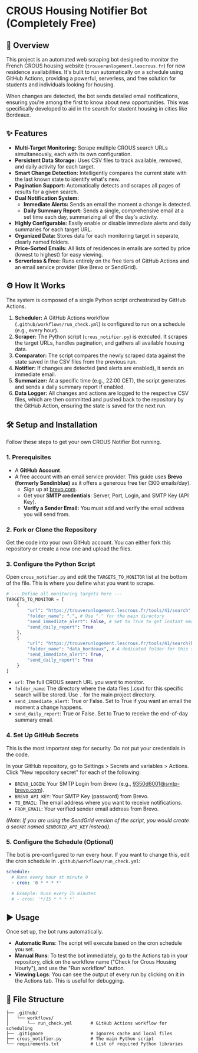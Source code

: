 # CROUS Housing Notifier Bot (Completely Free)

## 🚀 Overview

This project is an automated web scraping bot designed to monitor the French CROUS housing website (`trouverunlogement.lescrous.fr`) for new residence availabilities. It's built to run automatically on a schedule using GitHub Actions, providing a powerful, serverless, and free solution for students and individuals looking for housing.

When changes are detected, the bot sends detailed email notifications, ensuring you're among the first to know about new opportunities. This was specifically developed to aid in the search for student housing in cities like Bordeaux.

## ✨ Features

- **Multi-Target Monitoring:** Scrape multiple CROUS search URLs simultaneously, each with its own configuration.
- **Persistent Data Storage:** Uses CSV files to track available, removed, and daily activity for each target.
- **Smart Change Detection:** Intelligently compares the current state with the last known state to identify what's new.
- **Pagination Support:** Automatically detects and scrapes all pages of results for a given search.
- **Dual Notification System:**
    - **Immediate Alerts:** Sends an email the moment a change is detected.
    - **Daily Summary Report:** Sends a single, comprehensive email at a set time each day, summarizing all of the day's activity.
- **Highly Configurable:** Easily enable or disable immediate alerts and daily summaries for each target URL.
- **Organized Data:** Stores data for each monitoring target in separate, clearly named folders.
- **Price-Sorted Emails:** All lists of residences in emails are sorted by price (lowest to highest) for easy viewing.
- **Serverless & Free:** Runs entirely on the free tiers of GitHub Actions and an email service provider (like Brevo or SendGrid).

## ⚙️ How It Works

The system is composed of a single Python script orchestrated by GitHub Actions.

1.  **Scheduler:** A GitHub Actions workflow (`.github/workflows/run_check.yml`) is configured to run on a schedule (e.g., every hour).
2.  **Scraper:** The Python script (`crous_notifier.py`) is executed. It scrapes the target URLs, handles pagination, and gathers all available housing data.
3.  **Comparator:** The script compares the newly scraped data against the state saved in the CSV files from the previous run.
4.  **Notifier:** If changes are detected (and alerts are enabled), it sends an immediate email.
5.  **Summarizer:** At a specific time (e.g., 22:00 CET), the script generates and sends a daily summary report if enabled.
6.  **Data Logger:** All changes and actions are logged to the respective CSV files, which are then committed and pushed back to the repository by the GitHub Action, ensuring the state is saved for the next run.

## 🛠️ Setup and Installation

Follow these steps to get your own CROUS Notifier Bot running.

### 1. Prerequisites

- A **GitHub Account**.
- A free account with an email service provider. This guide uses **Brevo (formerly Sendinblue)** as it offers a generous free tier (300 emails/day).
    - Sign up at [brevo.com](https://www.brevo.com/).
    - Get your **SMTP credentials**: Server, Port, Login, and SMTP Key (API Key).
    - **Verify a Sender Email:** You must add and verify the email address you will send from.

### 2. Fork or Clone the Repository

Get the code into your own GitHub account. You can either fork this repository or create a new one and upload the files.

### 3. Configure the Python Script

Open `crous_notifier.py` and edit the `TARGETS_TO_MONITOR` list at the bottom of the file. This is where you define what you want to scrape.

```python
# --- Define all monitoring targets here ---
TARGETS_TO_MONITOR = [
    {
        "url": "https://trouverunlogement.lescrous.fr/tools/41/search",
        "folder_name": ".", # Use "." for the main directory
        "send_immediate_alert": False, # Set to True to get instant emails on change
        "send_daily_report": True
    },
    {
        "url": "https://trouverunlogement.lescrous.fr/tools/41/search?bounds=-0.6386987_44.9161806_-0.5336838_44.8107826",
        "folder_name": "data_bordeaux", # A dedicated folder for this search
        "send_immediate_alert": True,
        "send_daily_report": True
    }
]
```

*   `url`: The full CROUS search URL you want to monitor.
*   `folder_name`: The directory where the data files (.csv) for this specific search will be stored. Use `.` for the main project directory.
*   `send_immediate_alert`: True or False. Set to True if you want an email the moment a change happens.
*   `send_daily_report`: True or False. Set to True to receive the end-of-day summary email.

### 4. Set Up GitHub Secrets

This is the most important step for security. Do not put your credentials in the code.

In your GitHub repository, go to Settings > Secrets and variables > Actions.
Click "New repository secret" for each of the following:

*   `BREVO_LOGIN`: Your SMTP Login from Brevo (e.g., 9350d6001@smtp-brevo.com).
*   `BREVO_API_KEY`: Your SMTP Key (password) from Brevo.
*   `TO_EMAIL`: The email address where you want to receive notifications.
*   `FROM_EMAIL`: Your verified sender email address from Brevo.

*(Note: If you are using the SendGrid version of the script, you would create a secret named `SENDGRID_API_KEY` instead).*

### 5. Configure the Schedule (Optional)

The bot is pre-configured to run every hour. If you want to change this, edit the cron schedule in `.github/workflows/run_check.yml`:

```yaml
schedule:
  # Runs every hour at minute 0
  - cron: '0 * * * *'

  # Example: Runs every 15 minutes
  # - cron: '*/15 * * * *'
```


## ▶️ Usage

Once set up, the bot runs automatically.

*   **Automatic Runs**: The script will execute based on the cron schedule you set.
*   **Manual Runs**: To test the bot immediately, go to the Actions tab in your repository, click on the workflow name ("Check for Crous Housing Hourly"), and use the "Run workflow" button.
*   **Viewing Logs**: You can see the output of every run by clicking on it in the Actions tab. This is useful for debugging.

## 📁 File Structure

```
├── .github/
│   └── workflows/
│       └── run_check.yml       # GitHub Actions workflow for scheduling
├── .gitignore                  # Ignores cache and local files
├── crous_notifier.py           # The main Python script
└── requirements.txt            # List of required Python libraries
```
